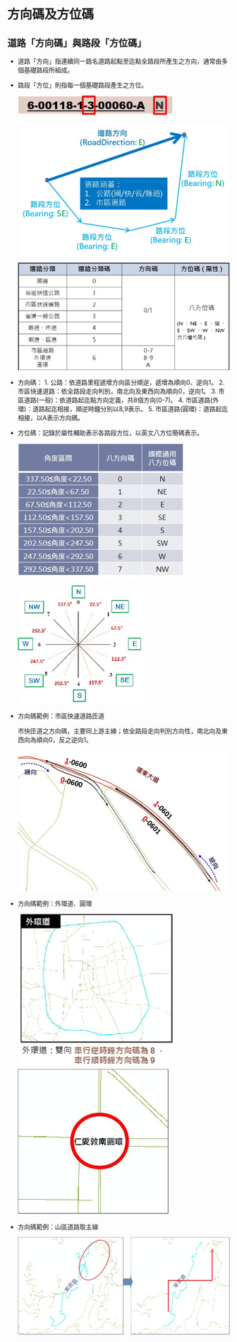 # 方向碼及方位碼

## 道路「方向碼」與路段「方位碼」

* 道路「方向」指連續同一路名道路起點至迄點全路段所產生之方向，通常由多個基礎路段所組成。
* 路段「方位」則指每一個基礎路段產生之方位。

  ![Alt text](../.gitbook/assets/011%20%281%29.jpg)

  ![Alt text](../.gitbook/assets/012%20%281%29.jpg)

  ![Alt text](../.gitbook/assets/029.jpg)

* 方向碼： 1. 公路：依道路里程遞增方向區分順逆，遞增為順向0、逆向1。 2. 市區快速道路：依全路段走向判別，南北向及東西向為順向0，逆向1。 3. 市區道路\(一般\)：依道路起迄點方向定義，共8個方向\(0-7\)。 4. 市區道路\(外環\)：道路起迄相接，順逆時鐘分別以8,9表示。 5. 市區道路\(圓環\)：道路起迄相接，以A表示方向碼。
* 方位碼：記錄於屬性輔助表示各路段方位，以英文八方位簡碼表示。

  ![Alt text](../.gitbook/assets/039.jpg)

  ![Alt text](../.gitbook/assets/013%20%281%29.jpg)

* 方向碼範例：市區快速道路匝道

  市快匝道之方向碼，主要同上游主線；依全路段走向判別方向性，南北向及東西向為順向0，反之逆向1。

  ![Alt text](../.gitbook/assets/030%20%281%29.jpg)

* 方向碼範例：外環道、圓環

  ![Alt text](../.gitbook/assets/014%20%281%29.jpg) ![Alt text](../.gitbook/assets/015%20%281%29.jpg)

* 方向碼範例：山區道路取主線

  ![Alt text](../.gitbook/assets/016.jpg)

